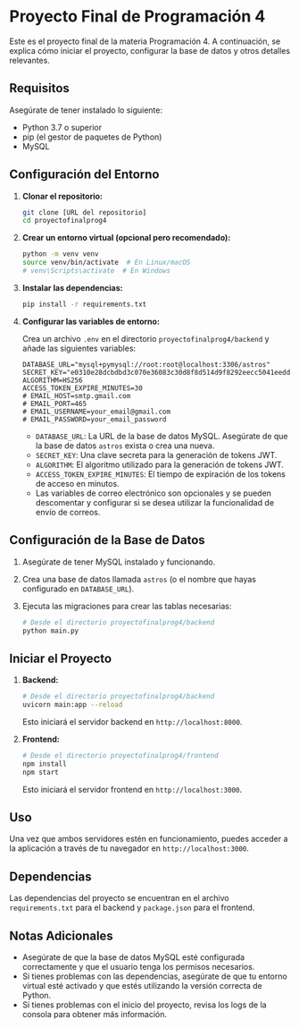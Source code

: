 # Proyecto Final de Programación 4

Este es el proyecto final de la materia Programación 4. A continuación, se explica cómo iniciar el proyecto, configurar la base de datos y otros detalles relevantes.

## Requisitos

Asegúrate de tener instalado lo siguiente:

- Python 3.7 o superior
- pip (el gestor de paquetes de Python)
- MySQL

## Configuración del Entorno

1.  **Clonar el repositorio:**

    ```bash
    git clone [URL del repositorio]
    cd proyectofinalprog4
    ```
2.  **Crear un entorno virtual (opcional pero recomendado):**

    ```bash
    python -m venv venv
    source venv/bin/activate  # En Linux/macOS
    # venv\Scripts\activate  # En Windows
    ```
3.  **Instalar las dependencias:**

    ```bash
    pip install -r requirements.txt
    ```
4.  **Configurar las variables de entorno:**

    Crea un archivo `.env` en el directorio `proyectofinalprog4/backend` y añade las siguientes variables:

    ```env
    DATABASE_URL="mysql+pymysql://root:root@localhost:3306/astros"
    SECRET_KEY="e0310e28dcbdbd3c070e36083c30d8f8d514d9f8292eecc5041eedd186901cb3re"
    ALGORITHM=HS256
    ACCESS_TOKEN_EXPIRE_MINUTES=30
    # EMAIL_HOST=smtp.gmail.com
    # EMAIL_PORT=465
    # EMAIL_USERNAME=your_email@gmail.com
    # EMAIL_PASSWORD=your_email_password
    ```

    -   `DATABASE_URL`: La URL de la base de datos MySQL. Asegúrate de que la base de datos `astros` exista o crea una nueva.
    -   `SECRET_KEY`: Una clave secreta para la generación de tokens JWT.
    -   `ALGORITHM`: El algoritmo utilizado para la generación de tokens JWT.
    -   `ACCESS_TOKEN_EXPIRE_MINUTES`: El tiempo de expiración de los tokens de acceso en minutos.
    -   Las variables de correo electrónico son opcionales y se pueden descomentar y configurar si se desea utilizar la funcionalidad de envío de correos.

## Configuración de la Base de Datos

1.  Asegúrate de tener MySQL instalado y funcionando.
2.  Crea una base de datos llamada `astros` (o el nombre que hayas configurado en `DATABASE_URL`).
3.  Ejecuta las migraciones para crear las tablas necesarias:

    ```bash
    # Desde el directorio proyectofinalprog4/backend
    python main.py
    ```

## Iniciar el Proyecto

1.  **Backend:**

    ```bash
    # Desde el directorio proyectofinalprog4/backend
    uvicorn main:app --reload
    ```
    Esto iniciará el servidor backend en `http://localhost:8000`.

2.  **Frontend:**

    ```bash
    # Desde el directorio proyectofinalprog4/frontend
    npm install
    npm start
    ```

    Esto iniciará el servidor frontend en `http://localhost:3000`.

## Uso

Una vez que ambos servidores estén en funcionamiento, puedes acceder a la aplicación a través de tu navegador en `http://localhost:3000`.

## Dependencias

Las dependencias del proyecto se encuentran en el archivo `requirements.txt` para el backend y `package.json` para el frontend.

## Notas Adicionales

-   Asegúrate de que la base de datos MySQL esté configurada correctamente y que el usuario tenga los permisos necesarios.
-   Si tienes problemas con las dependencias, asegúrate de que tu entorno virtual esté activado y que estés utilizando la versión correcta de Python.
-   Si tienes problemas con el inicio del proyecto, revisa los logs de la consola para obtener más información.
